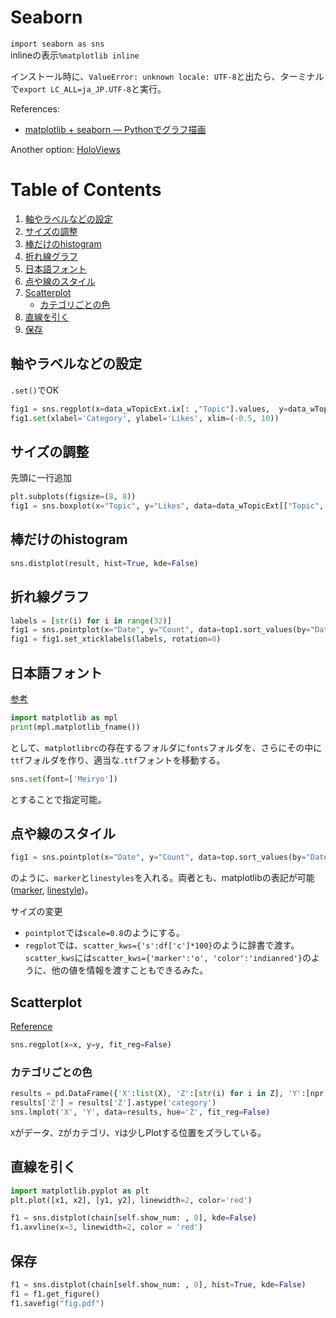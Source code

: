# Seaborn

`import seaborn as sns`  
inlineの表示`%matplotlib inline`

インストール時に、`ValueError: unknown locale: UTF-8`と出たら、ターミナルで`export LC_ALL=ja_JP.UTF-8`と実行。

References:
* [matplotlib + seaborn — Pythonでグラフ描画 ](https://heavywatal.github.io/python/matplotlib.html)

Another option: [HoloViews](https://github.com/Shusei-E/Code_Tips/blob/master/Python/HoloViews.md)

# Table of Contents
1. [軸やラベルなどの設定](#軸やラベルなどの設定)
2. [サイズの調整](#サイズの調整)
3. [棒だけのhistogram](#棒だけのhistogram)
4. [折れ線グラフ](#折れ線グラフ)
5. [日本語フォント](#日本語フォント)
6. [点や線のスタイル](#点や線のスタイル)
7. [Scatterplot](#scatterplot)
   * [カテゴリごとの色](#カテゴリごとの色)
8. [直線を引く](#直線を引く)
9. [保存](#保存)


## 軸やラベルなどの設定
`.set()`でOK
```python
fig1 = sns.regplot(x=data_wTopicExt.ix[: ,"Topic"].values,  y=data_wTopicExt.ix[:, "Likes"].values, fit_reg=False)
fig1.set(xlabel='Category', ylabel='Likes', xlim=(-0.5, 10))
```

## サイズの調整
先頭に一行追加
```python
plt.subplots(figsize=(8, 8))
fig1 = sns.boxplot(x="Topic", y="Likes", data=data_wTopicExt[["Topic", "Likes"]])
```

## 棒だけのhistogram
```python
sns.distplot(result, hist=True, kde=False)
```

## 折れ線グラフ
```python
labels = [str(i) for i in range(32)]
fig1 = sns.pointplot(x="Date", y="Count", data=top1.sort_values(by="Date"))
fig1 = fig1.set_xticklabels(labels, rotation=0)
```

## 日本語フォント
[参考](http://qiita.com/keisuke-nakata/items/2309764d21438645f6b9)
```python
import matplotlib as mpl
print(mpl.matplotlib_fname())
```
として、`matplotlibrc`の存在するフォルダに`fonts`フォルダを、さらにその中に`ttf`フォルダを作り、適当な`.ttf`フォントを移動する。
```python
sns.set(font=['Meiryo']) 
```
とすることで指定可能。

## 点や線のスタイル
```python
fig1 = sns.pointplot(x="Date", y="Count", data=top.sort_values(by="Date"), hue="Word", markers=["o", "x"], linestyles=["-", "--"])
```
のように、`marker`と`linestyles`を入れる。両者とも、matplotlibの表記が可能([marker](http://matplotlib.org/api/markers_api.html), [linestyle](http://matplotlib.org/examples/lines_bars_and_markers/line_styles_reference.html))。

サイズの変更
* `pointplot`では`scale=0.8`のようにする。
* `regplot`では、`scatter_kws={'s':df['c']*100}`のように辞書で渡す。`scatter_kws`には`scatter_kws={'marker':'o', 'color':'indianred'}`のように、他の値を情報を渡すこともできるみた。

## Scatterplot
[Reference](http://seaborn.pydata.org/generated/seaborn.regplot.html)
```python
sns.regplot(x=x, y=y, fit_reg=False)
```

### カテゴリごとの色
```python
results = pd.DataFrame({'X':list(X), 'Z':[str(i) for i in Z], 'Y':[npr.normal(0,0.0002) for i in Z]})
results['Z'] = results['Z'].astype('category')
sns.lmplot('X', 'Y', data=results, hue='Z', fit_reg=False)
```
`X`がデータ、`Z`がカテゴリ、`Y`は少しPlotする位置をズラしている。


## 直線を引く
```python
import matplotlib.pyplot as plt
plt.plot([x1, x2], [y1, y2], linewidth=2, color='red')
```

```python
f1 = sns.distplot(chain[self.show_num: , 0], kde=False)
f1.axvline(x=3, linewidth=2, color = 'red')
```

## 保存
```python
f1 = sns.distplot(chain[self.show_num: , 0], hist=True, kde=False)
f1 = f1.get_figure()
f1.savefig("fig.pdf")
```
